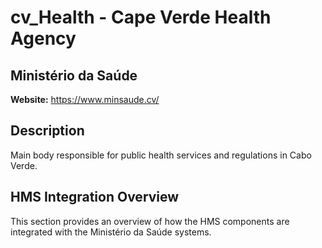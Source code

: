 # cv_Health - Cape Verde Health Agency

## Ministério da Saúde

**Website:** https://www.minsaude.cv/

## Description

Main body responsible for public health services and regulations in Cabo Verde.

## HMS Integration Overview

This section provides an overview of how the HMS components are integrated with the Ministério da Saúde systems.
